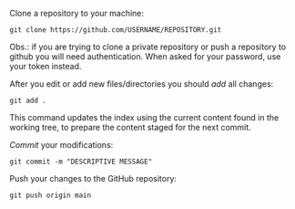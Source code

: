 Clone a repository to your machine:
```
git clone https://github.com/USERNAME/REPOSITORY.git
```

Obs.: if you are trying to clone a private repository or push a repository to github you will need authentication. When asked for your password, use your token instead.

After you edit or add new files/directories you should *add* all changes:
```
git add .
```
This command updates the index using the current content found in the working tree, to prepare the content staged for the next commit.

*Commit* your modifications:
```
git commit -m "DESCRIPTIVE MESSAGE"
```

Push your changes to the GitHub repository:
```
git push origin main
```
